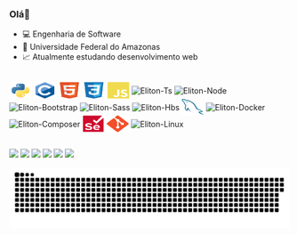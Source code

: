 ### Olá👋


- 💻 Engenharia de Software
- 🔋  Universidade Federal do Amazonas
- 📈 Atualmente estudando desenvolvimento web




<div style="display: inline_block"><br>
  
  <img align="center" alt="Eliton-Python" height="30" width="40" src="https://raw.githubusercontent.com/devicons/devicon/master/icons/python/python-original.svg" title= "Python">
  <img align="center" alt="Eliton-C" height="30" width="40" src="https://github.com/devicons/devicon/blob/master/icons/c/c-original.svg" title= "C">
  <img align="center" alt="Eliton-HTML" height="30" width="40" src="https://raw.githubusercontent.com/devicons/devicon/master/icons/html5/html5-original.svg" title= "HTML5">
  <img align="center" alt="Eliton-CSS" height="30" width="40" src="https://raw.githubusercontent.com/devicons/devicon/master/icons/css3/css3-original.svg" title= "CSS3">
  <img align="center" alt="Eliton-Js" height="30" width="40" src="https://raw.githubusercontent.com/devicons/devicon/master/icons/javascript/javascript-plain.svg" title= "Javascript">
  <img align="center" alt="Eliton-Ts" height="30" width="40" src="https://cdn.jsdelivr.net/gh/devicons/devicon/icons/typescript/typescript-original.svg" title= "Typescript">     
  <img align="center" alt="Eliton-Node" height="30" width="40" src="https://cdn.jsdelivr.net/gh/devicons/devicon/icons/nodejs/nodejs-original-wordmark.svg" title= "Node.js">
  <img align="center" alt="Eliton-Bootstrap" height="30" width="40" src="https://cdn.jsdelivr.net/gh/devicons/devicon/icons/bootstrap/bootstrap-plain-wordmark.svg" title= "Bootstrap">
  <img align="center" alt="Eliton-Sass" height="30" width="40" src="https://cdn.jsdelivr.net/gh/devicons/devicon/icons/sass/sass-original.svg" title= "Sass">
  <img align="center" alt="Eliton-Hbs" height="30" width="40" src="https://cdn.jsdelivr.net/gh/devicons/devicon/icons/handlebars/handlebars-original-wordmark.svg" title= "Hbs">
  <img align="center" alt="Eliton-MySql" height="30" width="40" src="https://github.com/devicons/devicon/blob/master/icons/mysql/mysql-original.svg" title= "MySql">
  <img align="center" alt="Eliton-Docker" height="30" width="40" src="https://cdn.jsdelivr.net/gh/devicons/devicon/icons/docker/docker-original-wordmark.svg" title= "Docker">          
  <img align="center" alt="Eliton-Composer" height="30" width="40" src="https://cdn.jsdelivr.net/gh/devicons/devicon/icons/composer/composer-original.svg" title= "Composer">
  <img align="center" alt="Eliton-Selenium" height="30" width="40" src="https://github.com/devicons/devicon/blob/master/icons/selenium/selenium-original.svg" title= "Selenium">
  <img align="center" alt="Eliton-Git" height="30" width="40" src="https://github.com/devicons/devicon/blob/master/icons/git/git-original.svg" title= "Git">
  <img align="center" alt="Eliton-Linux" height="30" width="40" src="https://cdn.jsdelivr.net/gh/devicons/devicon/icons/linux/linux-original.svg" title= "Linux">
  
</div>

 ##
 
<div> 

<a href="https://www.linkedin.com/in/eliton-de-souza-silva/" target="_blank"><img src="https://img.shields.io/badge/LinkedIn-0077B5?style=for-the-badge&logo=linkedin&logoColor=white" target="_blank"></a>
<a href="https://wa.me/5592991934142" target="_blank"><img src="https://img.shields.io/badge/WhatsApp-25D366?style=for-the-badge&logo=whatsapp&logoColor=white" target="_blank"></a>
<a href="https://t.me/Eliton_Souza" target="_blank"><img src="https://img.shields.io/badge/Telegram-2CA5E0?style=for-the-badge&logo=telegram&logoColor=white" target="_blank"></a>
 <a href="https://www.facebook.com/eliton.souza82/" target="_blank"><img src="https://img.shields.io/badge/Facebook-1877F2?style=for-the-badge&logo=facebook&logoColor=white" target="_blank"></a>
 <a href="https://www.instagram.com/eliton.exe/" target="_blank"><img src="https://img.shields.io/badge/-Instagram-%23E4405F?style=for-the-badge&logo=instagram&logoColor=white" target="_blank"></a>
 <a href = "mailto:eliton@icomp.ufam.edu.br"><img src="https://img.shields.io/badge/Gmail-D14836?style=for-the-badge&logo=gmail&logoColor=white" target="_blank"></a>
 
  
 ![Snake animation](https://github.com/Eliton-Souza/Eliton-Souza/blob/output/github-contribution-grid-snake.svg)
 
 
</div>
